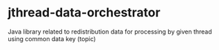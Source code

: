 # jthread-data-orchestrator
Java library related to redistribution data for processing by given thread using common data key (topic) 
